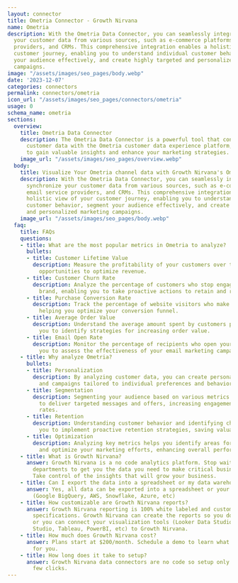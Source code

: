 ```yaml
---
layout: connector
title: Ometria Connector - Growth Nirvana
name: Ometria
description: With the Ometria Data Connector, you can seamlessly integrate and synchronize
  your customer data from various sources, such as e-commerce platforms, email service
  providers, and CRMs. This comprehensive integration enables a holistic view of your
  customer journey, enabling you to understand individual customer behavior, segment
  your audience effectively, and create highly targeted and personalized marketing
  campaigns.
image: "/assets/images/seo_pages/body.webp"
date: '2023-12-07'
categories: connectors
permalink: connectors/ometria
icon_url: "/assets/images/seo_pages/connectors/ometria"
usage: 0
schema_name: ometria
sections:
  overview:
    title: Ometria Data Connector
    description: The Ometria Data Connector is a powerful tool that connects your
      customer data with the Ometria customer data experience platform, allowing you
      to gain valuable insights and enhance your marketing strategies.
    image_url: "/assets/images/seo_pages/overview.webp"
  body:
    title: Visualize Your Ometria channel data with Growth Nirvana's Ometria Connector
    description: With the Ometria Data Connector, you can seamlessly integrate and
      synchronize your customer data from various sources, such as e-commerce platforms,
      email service providers, and CRMs. This comprehensive integration enables a
      holistic view of your customer journey, enabling you to understand individual
      customer behavior, segment your audience effectively, and create highly targeted
      and personalized marketing campaigns.
    image_url: "/assets/images/seo_pages/body.webp"
  faq:
    title: FAQs
    questions:
    - title: What are the most popular metrics in Ometria to analyze?
      bullets:
      - title: Customer Lifetime Value
        description: Measure the profitability of your customers over time and identify
          opportunities to optimize revenue.
      - title: Customer Churn Rate
        description: Analyze the percentage of customers who stop engaging with your
          brand, enabling you to take proactive actions to retain and re-engage them.
      - title: Purchase Conversion Rate
        description: Track the percentage of website visitors who make a purchase,
          helping you optimize your conversion funnel.
      - title: Average Order Value
        description: Understand the average amount spent by customers per order, allowing
          you to identify strategies for increasing order value.
      - title: Email Open Rate
        description: Monitor the percentage of recipients who open your emails, allowing
          you to assess the effectiveness of your email marketing campaigns.
    - title: Why analyze Ometria?
      bullets:
      - title: Personalization
        description: By analyzing customer data, you can create personalized experiences
          and campaigns tailored to individual preferences and behaviors.
      - title: Segmentation
        description: Segmenting your audience based on various metrics allows you
          to deliver targeted messages and offers, increasing engagement and conversion
          rates.
      - title: Retention
        description: Understanding customer behavior and identifying churn risks empowers
          you to implement proactive retention strategies, saving valuable customers.
      - title: Optimization
        description: Analyzing key metrics helps you identify areas for improvement
          and optimize your marketing efforts, enhancing overall performance and ROI.
    - title: What is Growth Nirvana?
      answer: Growth Nirvana is a no code analytics platform. Stop waiting for other
        departments to get you the data you need to make critical business decisions.
        Take control of the insights that will grow your business.
    - title: Can I export the data into a spreadsheet or my data warehouse?
      answer: Yes, all data can be exported into a spreadsheet or your data warehouse
        (Google BigQuery, AWS, Snowflake, Azure, etc)
    - title: How customizable are Growth Nirvana reports?
      answer: Growth Nirvana reporting is 100% white labeled and customized to your
        specifications. Growth Nirvana can create the reports so you don’t have to
        or you can connect your visualization tools (Looker Data Studio/Google Data
        Studio, Tableau, PowerBI, etc) to Growth Nirvana.
    - title: How much does Growth Nirvana cost?
      answer: Plans start at $200/month. Schedule a demo to learn what plan is best
        for you.
    - title: How long does it take to setup?
      answer: Growth Nirvana data connectors are no code so setup only requires a
        few clicks.
---
```

